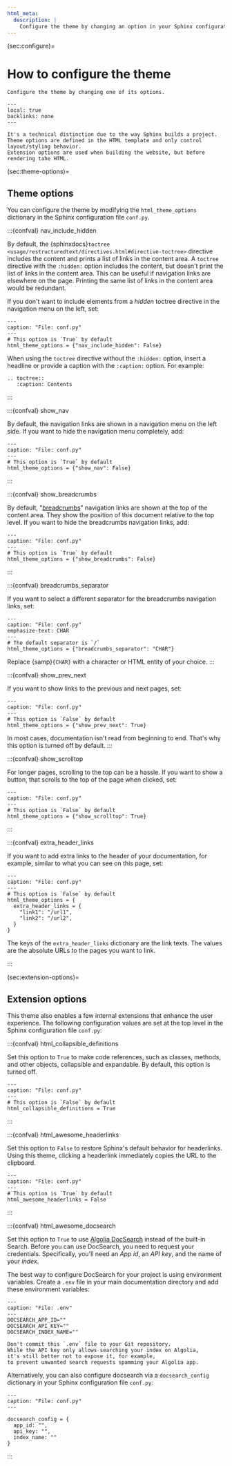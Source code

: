 ```yaml
---
html_meta:
  description: |
    Configure the theme by changing an option in your Sphinx configuration file.
---
```


(sec:configure)=

# How to configure the theme

```{rst-class} lead
Configure the theme by changing one of its options.
```

```{contents} On this page
---
local: true
backlinks: none
---
```

```{admonition} What's the difference between theme and extension options?
It's a technical distinction due to the way Sphinx builds a project.
Theme options are defined in the HTML template and only control layout/styling behavior.
Extension options are used when building the website, but before rendering tahe HTML.
```

(sec:theme-options)=

## Theme options

You can configure the theme by modifying the `html_theme_options` dictionary in the
Sphinx configuration file `conf.py`.

:::{confval} nav_include_hidden

<!-- vale Awesome.SpellCheck = NO -->

By default, the
{sphinxdocs}`toctree <usage/restructuredtext/directives.html#directive-toctree>`
directive includes the content and prints a list of links in the content area. A
`toctree` directive with the `:hidden:` option includes the content, but doesn't print
the list of links in the content area. This can be useful if navigation links are
elsewhere on the page. Printing the same list of links in the content area would be
redundant.

<!-- vale Awesome.SpellCheck = YES -->

If you don't want to include elements from a _hidden_ toctree directive in the
navigation menu on the left, set:

```{code-block} python
---
caption: "File: conf.py"
---
# This option is `True` by default
html_theme_options = {"nav_include_hidden": False}
```

When using the `toctree` directive without the `:hidden:` option, insert a headline or
provide a caption with the `:caption:` option. For example:

```{code-block} rst
.. toctree::
   :caption: Contents
```

:::

:::{confval} show_nav

By default, the navigation links are shown in a navigation menu on the left side. If you
want to hide the navigation menu completely, add:

```{code-block} python
---
caption: "File: conf.py"
---
# This option is `True` by default
html_theme_options = {"show_nav": False}
```

:::

:::{confval} show_breadcrumbs

By default, "[breadcrumbs](https://en.wikipedia.org/wiki/Breadcrumb_navigation)"
navigation links are shown at the top of the content area. They show the position of
this document relative to the top level. If you want to hide the breadcrumbs navigation
links, add:

```{code-block} python
---
caption: "File: conf.py"
---
# This option is `True` by default
html_theme_options = {"show_breadcrumbs": False}
```

:::

:::{confval} breadcrumbs_separator

If you want to select a different separator for the breadcrumbs navigation links,
set:

```{code-block} python
---
caption: "File: conf.py"
emphasize-text: CHAR
---
# The default separator is `/`
html_theme_options = {"breadcrumbs_separator": "CHAR"}
```

Replace {samp}`{CHAR}` with a character or HTML entity of your choice.
:::

:::{confval} show_prev_next

If you want to show links to the previous and next pages, set:

```{code-block} python
---
caption: "File: conf.py"
---
# This option is `False` by default
html_theme_options = {"show_prev_next": True}
```

In most cases, documentation isn't read from beginning to end. That's why this option is
turned off by default.
:::

<!-- vale Awesome.SpellCheck = NO -->

:::{confval} show_scrolltop

<!-- vale Awesome.SpellCheck = YES -->

For longer pages, scrolling to the top can be a hassle. If you want to show a button,
that scrolls to the top of the page when clicked, set:

```{code-block} python
---
caption: "File: conf.py"
---
# This option is `False` by default
html_theme_options = {"show_scrolltop": True}
```

:::

:::{confval} extra_header_links

If you want to add extra links to the header of your documentation, for example, similar
to what you can see on this page, set:

```{code-block} python
---
caption: "File: conf.py"
---
# This option is `False` by default
html_theme_options = {
  extra_header_links = {
    "link1": "/url1",
    "link2": "/url2",
  }
}
```

The keys of the `extra_header_links` dictionary are the link texts. The values are the
absolute URLs to the pages you want to link.

:::

(sec:extension-options)=

## Extension options

This theme also enables a few internal extensions that enhance the user experience. The
following configuration values are set at the top level in the Sphinx
configuration file `conf.py`:

<!-- vale Awesome.SpellCheck = NO -->

:::{confval} html_collapsible_definitions

<!-- vale Awesome.SpellCheck = YES -->

Set this option to `True` to make code references, such as classes, methods, and other
objects, collapsible and expandable. By default, this option is turned off.

```{code-block} python
---
caption: "File: conf.py"
---
# This option is `False` by default
html_collapsible_definitions = True
```

:::

<!-- vale Awesome.SpellCheck = NO -->

:::{confval} html_awesome_headerlinks

Set this option to `False` to restore Sphinx's default behavior for headerlinks.
Using this theme, clicking a headerlink immediately copies the URL to the clipboard.

<!-- vale Awesome.SpellCheck = YES -->

```{code-block} python
---
caption: "File: conf.py"
---
# This option is `True` by default
html_awesome_headerlinks = False
```

:::

:::{confval} html_awesome_docsearch

Set this option to `True` to use [Algolia DocSearch](https://docsearch.algolia.com/)
instead of the built-in Search. Before you can use DocSearch, you need to request your
credentials. Specifically, you'll need an _App id_, an _API key_, and the name of your _index_.

The best way to configure DocSearch for your project is using environment variables.
Create a `.env` file in your main documentation directory and add these environment
variables:

```{code-block} shell
---
caption: "File: .env"
---
DOCSEARCH_APP_ID=""
DOCSEARCH_API_KEY=""
DOCSEARCH_INDEX_NAME=""
```

```{important}
Don't commit this `.env` file to your Git repository.
While the API key only allows searching your index on Algolia,
it's still better not to expose it, for example,
to prevent unwanted search requests spamming your Algolia app.
```

Alternatively, you can also configure docsearch via a `docsearch_config` dictionary in
your Sphinx configuration file `conf.py`:

```{code-block} python
---
caption: "File: conf.py"
---

docsearch_config = {
  app_id: "",
  api_key: "",
  index_name: ""
}
```

:::
